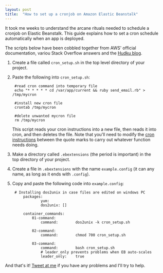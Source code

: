 ```yaml
---
layout: post
title:  "How to set up a cronjob on Amazon Elastic Beanstalk"
---
```


It took me weeks to understand the arcane rituals needed to schedule a cronjob on Elastic Beanstalk. This guide explains how to set a cron schedule automatically when an app is deployed.

The scripts below have been cobbled together from AWS' official documentation, variou Stack Overflow answers and the [Hudku blog](http://www.hudku.com/blog/innocuous-looking-evil-devil/#elastic-beanstalk.config).

1. Create a file called `cron_setup.sh` in the top level directory of your project. 
2. Paste the following into `cron_setup.sh`:

        #read cron command into temporary file
        echo "* * * * * cd /var/app/current && ruby send_email.rb" > /tmp/mycron

        #install new cron file
        crontab /tmp/mycron

        #delete unwanted mycron file
        rm /tmp/mycron

    This script reads your cron instructions into a new file, then reads it into cron, and then deletes the file. Note that you'll need to modify the [cron instructions](http://www.nncron.ru/help/EN/working/cron-format.htm) between the quote marks to carry out whatever function needs doing.

3. Make a directory called `.ebextensions` (the period is important) in the top directory of your project.
4. Create a file in `.ebextensions` with the name `example.config` (it can any name, as long as it ends with `.config`).
5. Copy and paste the following code into `example.config`:
 
        # Installing dos2unix in case files are edited on windows PC
            packages:
                    yum:
                    dos2unix: []

            container_commands:
                01-command:
                    command:        dos2unix -k cron_setup.sh
    
                02-command:
                    command:        chmod 700 cron_setup.sh
    
                03-command:
                    command:        bash cron_setup.sh
                    # leader_only prevents problems when EB auto-scales
                    leader_only:    true
         
       
And that's it! <a href="http://twitter.com/elliot_bentley">Tweet at me</a> if you have any problems and I'll try to help.
